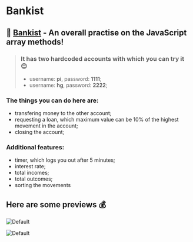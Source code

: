 # Bankist

## 📝 [Bankist](https://plamena37.github.io/Bankist/) -  An overall practise on the JavaScript array methods!


> ### It has two hardcoded accounts with which you can try it 😊
> - username: **pi**, password: **1111**;
> - username: **hg**, password: **2222**; 

### The things you can do here are:
- transfering money to the other account;
- requesting a loan, which maximum value can be 10% of the highest movement in the account; 
- closing the account;

### Additional features:
- timer, which logs you out after 5 minutes;
- interest rate;
- total incomes;
- total outcomes;
- sorting the movements

## Here are some previews 💰

![Default](https://i.imgur.com/aRuCptg.png)

![Default](https://i.imgur.com/bqHPMRf.png)

